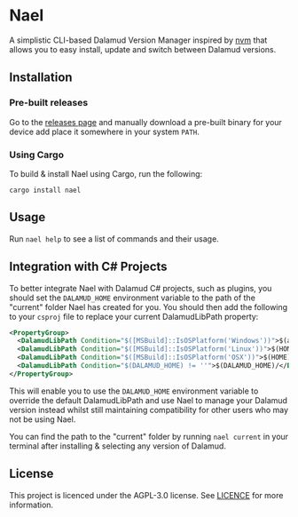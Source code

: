 # Nael

A simplistic CLI-based Dalamud Version Manager inspired by [nvm](https://github.com/nvm-sh/nvm) that allows you to easy install, update and switch between Dalamud versions.

## Installation

### Pre-built releases

Go to the [releases page](https://github.com/Blooym/Nael/releases) and manually download a pre-built binary for your device add place it somewhere in your system `PATH`. 

### Using Cargo

To build & install Nael using Cargo, run the following:

```
cargo install nael
```

## Usage

Run `nael help` to see a list of commands and their usage.

## Integration with C# Projects

To better integrate Nael with Dalamud C# projects, such as plugins, you should set the `DALAMUD_HOME` environment variable to the path of the "current" folder Nael has created for you. You should then add the following to your `csproj` file to replace your current DalamudLibPath property:

```xml
<PropertyGroup>
  <DalamudLibPath Condition="$([MSBuild]::IsOSPlatform('Windows'))">$(appdata)\XIVLauncher\addon\Hooks\dev\</DalamudLibPath>
  <DalamudLibPath Condition="$([MSBuild]::IsOSPlatform('Linux'))">$(HOME)/.xlcore/dalamud/Hooks/dev/</DalamudLibPath>
  <DalamudLibPath Condition="$([MSBuild]::IsOSPlatform('OSX'))">$(HOME)/Library/Application Support/XIV on Mac/dalamud/Hooks/dev/</DalamudLibPath>
  <DalamudLibPath Condition="$(DALAMUD_HOME) != ''">$(DALAMUD_HOME)/</DalamudLibPath>
</PropertyGroup>
```

This will enable you to use the `DALAMUD_HOME` environment variable to override the default DalamudLibPath and use Nael to manage your Dalamud version instead whilst still maintaining compatibility for other users who may not be using Nael.

You can find the path to the "current" folder by running `nael current` in your terminal after installing & selecting any version of Dalamud.

## License

This project is licenced under the AGPL-3.0 license. See [LICENCE](LICENSC) for more information.


